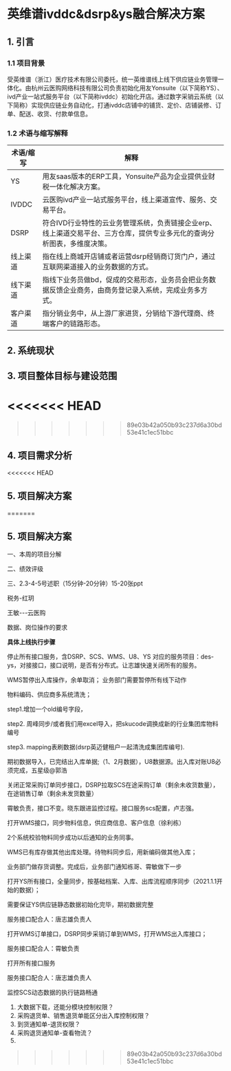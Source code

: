 # 英维谱ivddc&dsrp&ys融合解决方案



## 1. 引言

### 1.1 项目背景

​	受英维谱（浙江）医疗技术有限公司委托，统一英维谱线上线下供应链业务管理一体化。由杭州云医购网络科技有限公司负责初始化用友Yonsuite（以下简称YS）、ivd产业一站式服务平台（以下简称ivddc）初始化开店。通过数字采销云系统（以下简称）实现供应链业务自动化，打通ivddc店铺中的铺货、定价、店铺装修、订单、配送、收货、付款单信息。

### 1.2 术语与缩写解释

| 术语/缩写 | 解释                                                         |
| --------- | ------------------------------------------------------------ |
| YS        | 用友saas版本的ERP工具，Yonsuite产品为企业提供业财税一体化解决方案。 |
| IVDDC     | 云医购ivd产业一站式服务平台，线上渠道宣传、服务、交易平台。  |
| DSRP      | 符合IVD行业特性的云业务管理系统，负责链接企业erp、线上渠道交易平台、三方仓库，提供专业多元化的查询分析图表，多维度决策。 |
| 线上渠道  | 指在线上商城开店铺或者运营dsrp经销商订货门户，通过互联网渠道接入的业务数据的方式。 |
| 线下渠道  | 指线下业务员做bd，促成的交易形态，业务员会把业务数据反馈企业商务，由商务登记录入系统，完成业务多方式。 |
| 客户渠道  | 指分销业务中，从上游厂家进货，分销给下游代理商、终端客户的链路形态。 |



## 2. 系统现状





## 3. 项目整体目标与建设范围



<<<<<<< HEAD
=======


>>>>>>> 89e03b42a050b93c237d6a30bd53e41c1ec51bbc
## 4. 项目需求分析



<<<<<<< HEAD
## 5. 项目解决方案

=======


## 5. 项目解决方案





一、本周的项目分解

二、绩效评级

三、2.3-4-5号述职（15分钟-20分钟）15-20张ppt



税务-红玥

王敏---云医购

数据、岗位操作的要求









**具体上线执行步骤**

停止所有接口服务，含DSRP、SCS、WMS、U8、YS 对应的服务项目：des-ys，对接接口，接口说明，是否有分布式。让志雄快速关闭所有的服务。

WMS暂停出入库操作，余单取消； 业务部门需要暂停所有线下动作

物料编码、供应商多系统清洗；

step1.增加一个old编号字段，

step2. 周峰同步/或者我们用excel导入，把skucode调换成新的行业集团库物料编号

step3. mapping表刷数据(dsrp英迈健租户一起清洗成集团库编号).

期初数据导入，已完结出入库单据;（1、2月数据），U8数据源。出入库对账U8必须完成，五星级@郭浩

关闭正常采购订单同步接口，DSRP拉取SCS在途采购订单（剩余未收货数量），在途销售订单（剩余未发货数量）

霄敏负责，接口不变。晓东跟进监控过程。接口服务scs配置，卢志强。

打开WMS接口，同步物料信息，供应商信息、客户信息（徐利栋）

2个系统校验物料同步成功以后通知的业务同事。

WMS已有库存做其他出库处理。待物料同步后，用新编码做其他入库；

业务部门做存货调整。完成后，业务部门通知栋哥、霄敏做下一步

打开YS所有接口，全量同步，按基础档案、入库、出库流程顺序同步（2021.1.1开始的数据）；

需要保证YS供应链静态数据初始化完毕，期初数据完整

服务接口配合人：唐志雄负责人

打开WMS订单接口，DSRP同步采销订单到WMS，打开WMS出入库接口；

服务接口配合人：霄敏负责

打开所有接口服务

服务接口配合人：唐志雄负责人

监控SCS动态数据的执行链路畅通





1. 大数据下载，还能分模块控制权限？
2. 采购退货单、销售退货单能区分出入库控制权限？
3. 到货通知单-退货权限？
4. 采购退货通知单-查看物流？
5. 
>>>>>>> 89e03b42a050b93c237d6a30bd53e41c1ec51bbc
